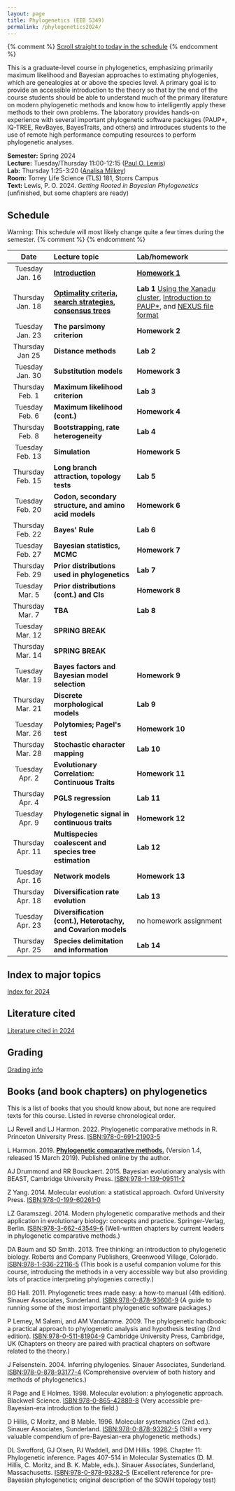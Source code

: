 ```yaml
---
layout: page
title: Phylogenetics (EEB 5349)
permalink: /phylogenetics2024/
---
```

{% comment %}
[Scroll straight to today in the schedule](#today)
{% endcomment %}

This is a graduate-level course in phylogenetics, emphasizing primarily maximum likelihood and Bayesian approaches to estimating phylogenies, which are genealogies at or above the species level. A primary goal is to provide an accessible introduction to the theory so that by the end of the course students should be able to understand much of the primary literature on modern phylogenetic methods and know how to intelligently apply these methods to their own problems. The laboratory provides hands-on experience with several important phylogenetic software packages (PAUP*, IQ-TREE, RevBayes, BayesTraits, and others) and introduces students to the use of remote high performance computing resources to perform phylogenetic analyses.

**Semester:** Spring 2024 <br/>
**Lecture:** Tuesday/Thursday 11:00-12:15 ([Paul O. Lewis](mailto:paul.lewis@uconn.edu)) <br/>
**Lab:** Thursday 1:25-3:20 ([Analisa Milkey](mailto:analisa.milkey@uconn.edu)) <br/>
**Room:** Torrey Life Science (TLS) 181, Storrs Campus <br/>
**Text:** Lewis, P. O. 2024. _Getting Rooted in Bayesian Phylogenetics_ (unfinished, but some chapters are ready)

## Schedule

Warning: This schedule will most likely change quite a few times during the semester.
{% comment %}
<a name="today"/>
{% endcomment %}

Date               |  Lecture topic                                                |  Lab/homework
:----------------: | :------------------------------------------------------------ | :------------------------
Tuesday Jan. 16    | **[Introduction](https://gnetum.eeb.uconn.edu/courses/phylogenetics/1_Intro-annotated.pdf)**  | **[Homework 1](https://gnetum.eeb.uconn.edu/courses/phylogenetics/hw1-TreeFromSplits.pdf)**
Thursday Jan. 18   | **[Optimality criteria, search strategies, consensus trees](https://gnetum.eeb.uconn.edu/courses/phylogenetics/SearchingConsensus.pdf)**   | **Lab 1** [Using the Xanadu cluster](/xanadu/), [Introduction to PAUP*](/paup/), and [NEXUS file format](/nexus/)
Tuesday Jan. 23    | **The parsimony criterion**                                   | **Homework 2**
Thursday Jan 25    | **Distance methods**                                          | **Lab 2**
Tuesday Jan. 30    | **Substitution models**                                       | **Homework 3**
Thursday Feb. 1    | **Maximum likelihood criterion**                              | **Lab 3**
Tuesday Feb. 6     | **Maximum likelihood (cont.)**                                | **Homework 4**
Thursday Feb. 8    | **Bootstrapping, rate heterogeneity**                         | **Lab 4**
Tuesday Feb. 13	   | **Simulation**                                                | **Homework 5**
Thursday Feb. 15   | **Long branch attraction, topology tests**                    | **Lab 5**
Tuesday Feb. 20    | **Codon, secondary structure, and amino acid models**         | **Homework 6**
Thursday Feb. 22   | **Bayes' Rule**                                               | **Lab 6**
Tuesday Feb. 27    | **Bayesian statistics, MCMC**                                 | **Homework 7**
Thursday Feb. 29   | **Prior distributions used in phylogenetics**                 | **Lab 7**
Tuesday Mar. 5     | **Prior distributions (cont.) and CIs**                       | **Homework 8**
Thursday Mar. 7    | **TBA**                                                       | **Lab 8**
Tuesday Mar. 12    | **SPRING BREAK**                                              |
Thursday Mar. 14   | **SPRING BREAK**                                              |
Tuesday Mar.  19   | **Bayes factors and Bayesian model selection**                | **Homework 9**
Thursday Mar. 21   | **Discrete morphological models**                             | **Lab 9**
Tuesday Mar. 26    | **Polytomies; Pagel's test**                                  | **Homework 10**
Thursday Mar. 28   | **Stochastic character mapping**                              | **Lab 10**
Tuesday Apr. 2     | **Evolutionary Correlation: Continuous Traits**               | **Homework 11**
Thursday Apr. 4    | **PGLS regression**                                           | **Lab 11**
Tuesday Apr. 9     | **Phylogenetic signal in continuous traits**                  | **Homework 12**
Thursday Apr. 11   | **Multispecies coalescent and species tree estimation**       | **Lab 12**
Tuesday Apr. 16    | **Network models**                                            | **Homework 13**
Thursday Apr. 18   | **Diversification rate evolution**                            | **Lab 13**
Tuesday Apr. 23    | **Diversification (cont.), Heterotachy, and Covarion models** | no homework assignment
Thursday Apr. 25   | **Species delimitation and information**                      | **Lab 14**

## Index to major topics

[Index for 2024](/index2024/)

## Literature cited

[Literature cited in 2024](/papers2024/)

## Grading

[Grading info](/grading/)

## Books (and book chapters) on phylogenetics

This is a list of books that you should know about, but none are required texts for this course. Listed in reverse chronological order.

LJ Revell and LJ Harmon. 2022. Phylogenetic comparative methods in R. Princeton University Press. [ISBN:978-0-691-21903-5](https://press.princeton.edu/books/paperback/9780691219035/phylogenetic-comparative-methods-in-r)

L Harmon. 2019. **[Phylogenetic comparative methods.](https://lukejharmon.github.io/pcm/)** (Version 1.4, released 15 March 2019). Published online by the author.

AJ Drummond and RR Bouckaert. 2015. Bayesian evolutionary analysis with BEAST, Cambridge University Press. [ISBN:978-1-139-09511-2](https://doi.org/10.1017/CBO9781139095112)

Z Yang. 2014. Molecular evolution: a statistical approach. Oxford University Press. [ISBN:978-0-199-60261-0](https://doi.org/10.1093/sysbio/syv002)

LZ Garamszegi. 2014. Modern phylogenetic comparative methods and their application in evolutionary biology: concepts and practice. Springer-Verlag, Berlin. [ISBN:978-3-662-43549-6](https://doi.org/10.1007/978-3-662-43550-2) (Well-written chapters by current leaders in phylogenetic comparative methods.)

DA Baum and SD Smith. 2013. Tree thinking: an introduction to phylogenetic biology. Roberts and Company Publishers, Greenwood Village, Colorado. [ISBN:978-1-936-22116-5](https://www.amazon.com/Tree-Thinking-Introduction-Phylogenetic-Biology/dp/1936221160) (This book is a useful companion volume for this course, introducing the methods in a very accessible way but also providing lots of practice interpreting phylogenies correctly.)

BG Hall. 2011. Phylogenetic trees made easy: a how-to manual (4th edition). Sinauer Associates, Sunderland. [ISBN:978-0-878-93606-9](https://www.amazon.com/Phylogenetic-Trees-Made-Easy-How/dp/0878936068) (A guide to running some of the most important phylogenetic software packages.)

P Lemey, M Salemi, and AM Vandamme. 2009. The phylogenetic handbook: a practical approach to phylogenetic analysis and hypothesis testing (2nd edition). [ISBN:978-0-511-81904-9](https://www.cambridge.org/core/books/phylogenetic-handbook/A9D63A454E76A5EBCCF1119B3C56D766) Cambridge University Press, Cambridge, UK (Chapters on theory are paired with practical chapters on software related to the theory.)

J Felsenstein. 2004. Inferring phylogenies. Sinauer Associates, Sunderland. [ISBN:978-0-878-93177-4](https://www.amazon.com/Inferring-Phylogenies-Joseph-Felsenstein/dp/0878931775) (Comprehensive overview of both history and methods of phylogenetics.)

R Page and E Holmes. 1998. Molecular evolution: a phylogenetic approach. Blackwell Science. [ISBN:978-0-865-42889-8](https://www.amazon.com/Molecular-Evolution-Roderick-D-M-Page/dp/0865428891) (Very accessible pre-Bayesian-era introduction to the field.)

D Hillis, C Moritz, and B Mable. 1996. Molecular systematics (2nd ed.). Sinauer Associates, Sunderland. [ISBN:978-0-878-93282-5](https://www.amazon.com/Molecular-Systematics-Second-David-Hillis/dp/0878932828) (Still a very valuable compendium of pre-Bayesian-era phylogenetic methods.)

DL Swofford, GJ Olsen, PJ Waddell, and DM Hillis. 1996. Chapter 11: Phylogenetic inference. Pages 407-514 in Molecular Systematics (D. M. Hillis, C. Moritz, and B. K. Mable, eds.). Sinauer Associates, Sunderland, Massachusetts. [ISBN:978-0-878-93282-5](https://www.amazon.com/Molecular-Systematics-Second-David-Hillis/dp/0878932828) (Excellent reference for pre-Bayesian phylogenetics; original description of the SOWH topology test)

